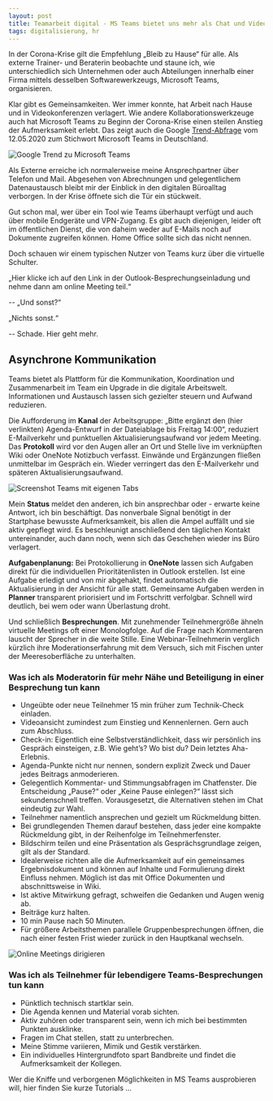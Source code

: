 ```yaml
---
layout: post
title: Teamarbeit digital - MS Teams bietet uns mehr als Chat und Video-Call
tags: digitalisierung, hr
---
```


In der Corona-Krise gilt die Empfehlung „Bleib zu Hause“ für alle. Als externe Trainer- und Beraterin beobachte und staune ich, wie unterschiedlich sich Unternehmen oder auch Abteilungen innerhalb einer Firma mittels desselben Softwarewerkzeugs, Microsoft Teams, organisieren.

Klar gibt es Gemeinsamkeiten. Wer immer konnte, hat Arbeit nach Hause und in Videokonferenzen verlagert. Wie andere Kollaborationswerkzeuge auch hat Microsoft Teams zu Beginn der Corona-Krise einen steilen Anstieg der Aufmerksamkeit erlebt. Das zeigt auch die Google [Trend-Abfrage](https://trends.google.de/trends/explore?geo=DE&q=microsoft%20teams) vom 12.05.2020 zum Stichwort Microsoft Teams in Deutschland.

![Google Trend zu Microsoft Teams](../../../assets/images/GoogleTrendsMicrosoftTeams.png)

Als Externe erreiche ich normalerweise meine Ansprechpartner über Telefon und Mail. Abgesehen von Abrechnungen und gelegentlichem Datenaustausch bleibt mir der Einblick in den digitalen Büroalltag verborgen. In der Krise öffnete sich die Tür ein stückweit.

Gut schon mal, wer über ein Tool wie Teams überhaupt verfügt und auch über mobile Endgeräte und VPN-Zugang. Es gibt auch diejenigen, leider oft im öffentlichen Dienst, die von daheim weder auf E-Mails noch auf Dokumente zugreifen können. Home Office sollte sich das nicht nennen.

Doch schauen wir einem typischen Nutzer von Teams kurz über die virtuelle Schulter.

„Hier klicke ich auf den Link in der Outlook-Besprechungseinladung und nehme dann am online Meeting teil.“ 

-- „Und sonst?“ 

„Nichts sonst.“

-- Schade. Hier geht mehr. 

## Asynchrone Kommunikation

Teams bietet als Plattform für die Kommunikation, Koordination und Zusammenarbeit im Team ein Upgrade in die digitale Arbeitswelt. Informationen und Austausch lassen sich gezielter steuern und Aufwand reduzieren. 

Die Aufforderung im **Kanal** der Arbeitsgruppe: „Bitte ergänzt den (hier verlinkten) Agenda-Entwurf in der Dateiablage bis Freitag 14:00“, reduziert E-Mailverkehr und punktuellen Aktualisierungsaufwand vor jedem Meeting. Das **Protokoll** wird vor den Augen aller an Ort und Stelle live im verknüpften Wiki oder OneNote Notizbuch verfasst. Einwände und Ergänzungen fließen unmittelbar im Gespräch ein. Wieder verringert das den E-Mailverkehr und späteren Aktualisierungsaufwand. 

![Screenshot Teams mit eigenen Tabs](../../../assets/images/MicrosoftTeamsTabs.png)

Mein **Status** meldet den anderen, ich bin ansprechbar oder - erwarte keine Antwort, ich bin beschäftigt. Das nonverbale Signal benötigt in der Startphase bewusste Aufmerksamkeit, bis allen die Ampel auffällt und sie aktiv gepflegt wird. Es beschleunigt anschließend den täglichen Kontakt untereinander, auch dann noch, wenn sich das Geschehen wieder ins Büro verlagert.

**Aufgabenplanung:** Bei Protokollierung in **OneNote** lassen sich Aufgaben direkt für die individuellen Prioritätenlisten in Outlook erstellen. Ist eine Aufgabe erledigt und von mir abgehakt, findet automatisch die Aktualisierung in der Ansicht für alle statt. Gemeinsame Aufgaben werden in **Planner** transparent priorisiert und im Fortschritt verfolgbar. Schnell wird deutlich, bei wem oder wann Überlastung droht. 

Und schließlich **Besprechungen**. Mit zunehmender Teilnehmergröße ähneln virtuelle Meetings oft einer Monologfolge. Auf die Frage nach Kommentaren lauscht der Sprecher in die weite Stille. Eine Webinar-Teilnehmerin verglich kürzlich ihre Moderationserfahrung mit dem Versuch, sich mit Fischen unter der Meeresoberfläche zu unterhalten. 

### Was ich als **Moderatorin** für mehr Nähe und Beteiligung in einer Besprechung tun kann

-	Ungeübte oder neue Teilnehmer 15 min früher zum Technik-Check einladen.
-	Videoansicht zumindest zum Einstieg und Kennenlernen. Gern auch zum Abschluss.
-	Check-in: Eigentlich eine Selbstverständlichkeit, dass wir persönlich ins Gespräch einsteigen, z.B. Wie geht’s? Wo bist du? Dein letztes Aha-Erlebnis.
-	Agenda-Punkte nicht nur nennen, sondern explizit Zweck und Dauer jedes Beitrags anmoderieren.
-	Gelegentlich Kommentar- und Stimmungsabfragen im Chatfenster. Die Entscheidung „Pause?“ oder „Keine Pause einlegen?“ lässt sich sekundenschnell treffen. Vorausgesetzt, die Alternativen stehen im Chat eindeutig zur Wahl.
-	Teilnehmer namentlich ansprechen und gezielt um Rückmeldung bitten.
-	Bei grundlegenden Themen darauf bestehen, dass jeder eine kompakte Rückmeldung gibt, in der Reihenfolge im Teilnehmerfenster. 
-	Bildschirm teilen und eine Präsentation als Gesprächsgrundlage zeigen, gilt als der Standard.
-	Idealerweise richten alle die Aufmerksamkeit auf ein gemeinsames Ergebnisdokument und können auf Inhalte und Formulierung direkt Einfluss nehmen. Möglich ist das mit Office Dokumenten und abschnittsweise in Wiki.
-	Ist aktive Mitwirkung gefragt, schweifen die Gedanken und Augen wenig ab.
-	Beiträge kurz halten.
-	10 min Pause nach 50 Minuten.
-	Für größere Arbeitsthemen parallele Gruppenbesprechungen öffnen, die nach einer festen Frist wieder zurück in den Hauptkanal wechseln.

![Online Meetings dirigieren](../../../assets/images/ConductOnlineMeetings.png)

### Was ich als **Teilnehmer** für lebendigere Teams-Besprechungen tun kann

-	Pünktlich technisch startklar sein.
-	Die Agenda kennen und Material vorab sichten.
-	Aktiv zuhören oder
transparent sein, wenn ich mich bei bestimmten Punkten ausklinke.
-	Fragen im Chat stellen, statt zu unterbrechen.
-	Meine Stimme variieren, Mimik und Gestik verstärken.
-	Ein individuelles Hintergrundfoto spart Bandbreite und findet die Aufmerksamkeit der Kollegen.

Wer die Kniffe und verborgenen Möglichkeiten in MS Teams ausprobieren will, hier finden Sie kurze Tutorials …
